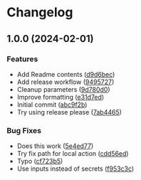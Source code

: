 # Changelog

## 1.0.0 (2024-02-01)


### Features

* Add Readme contents ([d9d6bec](https://github.com/alex289/docker-image-transfer-action/commit/d9d6becb522ad27a0dc46bb85c08ea5cc7f1e9a9))
* Add release workflow ([9495727](https://github.com/alex289/docker-image-transfer-action/commit/94957271cdba54f2ca73fefada3d5d1c612b6a05))
* Cleanup parameters ([9d780d0](https://github.com/alex289/docker-image-transfer-action/commit/9d780d030307afdd41d5635f5257576118d95cf4))
* Improve formatting ([e31d7ed](https://github.com/alex289/docker-image-transfer-action/commit/e31d7edb49f2f2bb1f27cb02fc0a0075af31b195))
* Initial commit ([abc9f2b](https://github.com/alex289/docker-image-transfer-action/commit/abc9f2bbc78f1e2ffde41e42909dc69e5fe07694))
* Try using release please ([7ab4465](https://github.com/alex289/docker-image-transfer-action/commit/7ab446504f3923dcb93cb643dba392fa2482eae6))


### Bug Fixes

* Does this work ([5e4ed77](https://github.com/alex289/docker-image-transfer-action/commit/5e4ed777b0f0147ef89b479849faf0e166e7ea61))
* Try fix path for local action ([cdd56ed](https://github.com/alex289/docker-image-transfer-action/commit/cdd56ed4b88e63a0a0ede91df72b9c5363372998))
* Typo ([cf723b5](https://github.com/alex289/docker-image-transfer-action/commit/cf723b5d1ca72481c01279c44b6e507d6e15ddb3))
* Use inputs instead of secrets ([f953c3c](https://github.com/alex289/docker-image-transfer-action/commit/f953c3c3fc08f3c6e64e8105098085fad90ae5f3))

